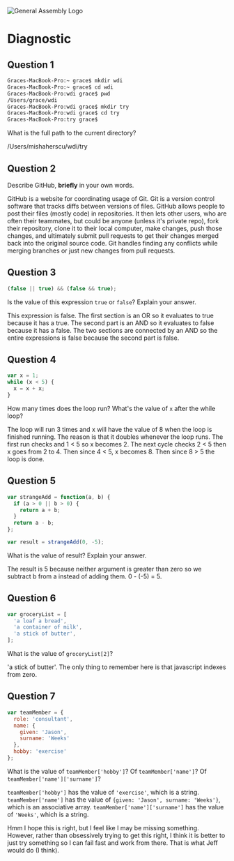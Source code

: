 ![General Assembly Logo](http://i.imgur.com/ke8USTq.png)

# Diagnostic

## Question 1

```sh
Graces-MacBook-Pro:~ grace$ mkdir wdi
Graces-MacBook-Pro:~ grace$ cd wdi
Graces-MacBook-Pro:wdi grace$ pwd
/Users/grace/wdi
Graces-MacBook-Pro:wdi grace$ mkdir try
Graces-MacBook-Pro:wdi grace$ cd try
Graces-MacBook-Pro:try grace$
```

What is the full path to the current directory?

/Users/mishaherscu/wdi/try

## Question 2

Describe GitHub, **briefly** in your own words.

GitHub is a website for coordinating usage of Git. Git is a version control
software that tracks diffs between versions of files. GitHub allows people to
post their files (mostly code) in repositories. It then lets other users,
who are often their teammates, but could be anyone (unless it's private repo),
fork their repository, clone it to their local computer, make changes, push
those changes, and ultimately submit pull requests to get their changes
merged back into the original source code. Git handles finding any conflicts
while merging branches or just new changes from pull requests.

## Question 3

```js
(false || true) && (false && true);
```

Is the value of this expression `true` or `false`?  Explain your answer.

This expression is false. The first section is an OR so it evaluates to true
because it has a true. The second part is an AND so it evaluates to false
because it has a false. The two sections are connected by an AND so the entire
expressions is false because the second part is false.

## Question 4

```js
var x = 1;
while (x < 5) {
  x = x + x;
}
```

How many times does the loop run?  What's the value of `x` after the while loop?

The loop will run 3 times and x will have the value of 8 when the loop is
finished running. The reason is that it doubles whenever the loop runs. The
first run checks and 1 < 5 so x becomes 2. The next cycle checks 2 < 5 then
x goes from 2 to 4. Then since 4 < 5, x becomes 8. Then since 8 > 5 the loop
is done.

## Question 5

```js
var strangeAdd = function(a, b) {
  if (a > 0 || b > 0) {
    return a + b;
  }
  return a - b;
};

var result = strangeAdd(0, -5);
```

What is the value of result?  Explain your answer.

The result is 5 because neither argument is greater than zero so we subtract
b from a instead of adding them. 0 - (-5) = 5.

## Question 6

```js
var groceryList = [
  'a loaf a bread',
  'a container of milk',
  'a stick of butter',
];
```

What is the value of `groceryList[2]`?

'a stick of butter'. The only thing to remember here is that javascript
indexes from zero.

## Question 7

```js
var teamMember = {
  role: 'consultant',
  name: {
    given: 'Jason',
    surname: 'Weeks'
  },
  hobby: 'exercise'
};
```

What is the value of `teamMember['hobby']`?  Of `teamMember['name']`?  Of
`teamMember['name']['surname']`?

`teamMember['hobby']` has the value of `'exercise'`, which is a string.
`teamMember['name']` has the value of `{given: 'Jason', surname: 'Weeks'}`,
which is an associative array.
`teamMember['name']['surname']` has the value of `'Weeks'`, which is a string.

Hmm I hope this is right, but I feel like I may be missing something.
However, rather than obsessively trying to get this right, I think it is
better to just try something so I can fail fast and work from there.
That is what Jeff would do (I think).
